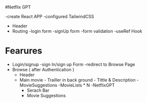 #Netflix GPT

-create React APP
-configured TailwindCSS

- Header
- Routing
  -login form
  -signUp form
  -form validation
  -useRef Hook

# Fearures

- Login/signup
  -sign In/sign up Form
  -redirect to Browse Page
- Browse ( after Authentication )
  - Header
  - Main movie - Trailler in back ground - Tittle & Description - MovieSuggestions
    -MovieLists \* N
    -NetflixGPT
    - Serach Bar
    - Movie Suggestions
